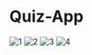 # Quiz-App


![1](https://user-images.githubusercontent.com/59422278/101284352-aed7f780-37f0-11eb-9a0c-e0aae1260048.png)
![2](https://user-images.githubusercontent.com/59422278/101284354-b0092480-37f0-11eb-9402-972bc23bae33.png)
![3](https://user-images.githubusercontent.com/59422278/101284355-b0092480-37f0-11eb-87de-5de56dcddd6a.png)
![4](https://user-images.githubusercontent.com/59422278/101284356-b0a1bb00-37f0-11eb-9fd1-e070177fdee9.png)

